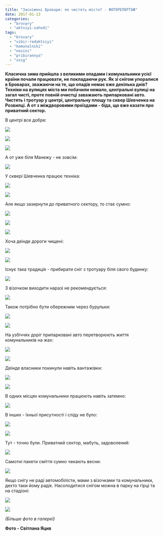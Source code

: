 ```yaml
---
title: "Засніжені Бровари: як чистять місто? - ФОТОРЕПОРТАЖ"
date: 2017-01-13
categories: 
  - "brovary"
  - "aktsiyi-zahodi"
tags: 
  - "brovary"
  - "vibir-redaktsiyi"
  - "komunalniki"
  - "novini"
  - "pribirannya"
  - "snig"
---
```


**Класична зима прийшла з великими опадами і комунальники усієї країни почали працювати, не покладаючи рук. Як зі снігом упоралися в Броварах, зважаючи на те, що опадів немає вже декілька днів? Техніки на вулицях міста ми побачили немало, центральні вулиці на загал чисті, проте повній очистці заважають припарковані авто. Чистять і тротуар у центрі, центральну площу та сквер Шевченка на Розвилці. А от з міждворовими проїздами - біда, що вже казати про приватний сектор.**

В центрі все добре:

[![](https://mpz.brovary.org/wp-content/uploads/2017/01/snig-54.jpg)](https://mpz.brovary.org/wp-content/uploads/2017/01/snig-54.jpg)

[![](https://mpz.brovary.org/wp-content/uploads/2017/01/snig-53.jpg)](https://mpz.brovary.org/wp-content/uploads/2017/01/snig-53.jpg)

[![](https://mpz.brovary.org/wp-content/uploads/2017/01/snig-55.jpg)](https://mpz.brovary.org/wp-content/uploads/2017/01/snig-55.jpg)

А от уже біля Манежу - не зовсім:

[![](https://mpz.brovary.org/wp-content/uploads/2017/01/snig-32.jpg)](https://mpz.brovary.org/wp-content/uploads/2017/01/snig-32.jpg)

У сквері Шевченка працює техніка:

[![](https://mpz.brovary.org/wp-content/uploads/2017/01/snig-12.jpg)](https://mpz.brovary.org/wp-content/uploads/2017/01/snig-12.jpg)

[![](https://mpz.brovary.org/wp-content/uploads/2017/01/snig-13.jpg)](https://mpz.brovary.org/wp-content/uploads/2017/01/snig-13.jpg)

Але якщо зазирнути до приватного сектору, то стає сумно:

[![](https://mpz.brovary.org/wp-content/uploads/2017/01/snig-7.jpg)](https://mpz.brovary.org/wp-content/uploads/2017/01/snig-7.jpg)

[![](https://mpz.brovary.org/wp-content/uploads/2017/01/snig-6.jpg)](https://mpz.brovary.org/wp-content/uploads/2017/01/snig-6.jpg)

[![](https://mpz.brovary.org/wp-content/uploads/2017/01/snig-37.jpg)](https://mpz.brovary.org/wp-content/uploads/2017/01/snig-37.jpg)

Хоча деінде дороги чищені:

[![](https://mpz.brovary.org/wp-content/uploads/2017/01/snig-17.jpg)](https://mpz.brovary.org/wp-content/uploads/2017/01/snig-17.jpg)

[![](https://mpz.brovary.org/wp-content/uploads/2017/01/snig-18.jpg)](https://mpz.brovary.org/wp-content/uploads/2017/01/snig-18.jpg)

Існує така традиція - прибирати сніг з тротуару біля свого будинку:

[![](https://mpz.brovary.org/wp-content/uploads/2017/01/snig-8.jpg)](https://mpz.brovary.org/wp-content/uploads/2017/01/snig-8.jpg)

З візочком виходити наразі не рекомендується:

[![](https://mpz.brovary.org/wp-content/uploads/2017/01/snig-15.jpg)](https://mpz.brovary.org/wp-content/uploads/2017/01/snig-15.jpg)

Також потрібно бути обережним через бурульки:

[![](https://mpz.brovary.org/wp-content/uploads/2017/01/snig-30.jpg)](https://mpz.brovary.org/wp-content/uploads/2017/01/snig-30.jpg)

[![](https://mpz.brovary.org/wp-content/uploads/2017/01/snig-39.jpg)](https://mpz.brovary.org/wp-content/uploads/2017/01/snig-39.jpg)

На узбіччях доріг припарковані авто перетворюють життя комунальників на жах:

[![](https://mpz.brovary.org/wp-content/uploads/2017/01/snig-40.jpg)](https://mpz.brovary.org/wp-content/uploads/2017/01/snig-40.jpg)

[![](https://mpz.brovary.org/wp-content/uploads/2017/01/snig-21.jpg)](https://mpz.brovary.org/wp-content/uploads/2017/01/snig-21.jpg)

Деінде власники покинули навіть вантажівки:

[![](https://mpz.brovary.org/wp-content/uploads/2017/01/snig-51.jpg)](https://mpz.brovary.org/wp-content/uploads/2017/01/snig-51.jpg)

[![](https://mpz.brovary.org/wp-content/uploads/2017/01/snig-44.jpg)](https://mpz.brovary.org/wp-content/uploads/2017/01/snig-44.jpg)

В одних місцях комунальники працюють навіть затемно:

[![](https://mpz.brovary.org/wp-content/uploads/2017/01/snig-47.jpg)](https://mpz.brovary.org/wp-content/uploads/2017/01/snig-47.jpg)

В інших - їхньої присутності і сліду не було:

[![](https://mpz.brovary.org/wp-content/uploads/2017/01/snig-50.jpg)](https://mpz.brovary.org/wp-content/uploads/2017/01/snig-50.jpg)

[![](https://mpz.brovary.org/wp-content/uploads/2017/01/snig-45.jpg)](https://mpz.brovary.org/wp-content/uploads/2017/01/snig-45.jpg)

Тут - точно були. Приватний сектор, мабуть, задоволений:

[![](https://mpz.brovary.org/wp-content/uploads/2017/01/snig-41.jpg)](https://mpz.brovary.org/wp-content/uploads/2017/01/snig-41.jpg)

Самотні пакети сміття сумно чекають весни:

[![](https://mpz.brovary.org/wp-content/uploads/2017/01/snig-16.jpg)](https://mpz.brovary.org/wp-content/uploads/2017/01/snig-16.jpg)

Якщо снігу не раді автомобілісти, мами з візочками та комунальники, дехто таки йому радіє. Насолодитися снігом можна в парку на гірці та на стадіоні:

[![](https://mpz.brovary.org/wp-content/uploads/2017/01/snig-27.jpg)](https://mpz.brovary.org/wp-content/uploads/2017/01/snig-27.jpg)

[![](https://mpz.brovary.org/wp-content/uploads/2017/01/snig-29.jpg)](https://mpz.brovary.org/wp-content/uploads/2017/01/snig-29.jpg)

_(Більше фото в галереї)_

**Фото - Світлана Яцив**
